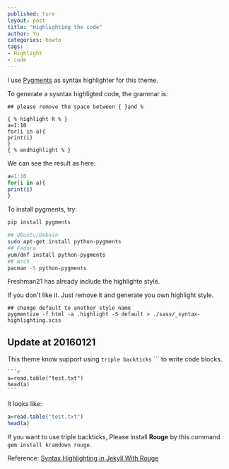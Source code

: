 ```yaml
---
published: ture
layout: post
title: "Highlighting the code"
author: Yu
categories: howto
tags:
- Highlight
- code
---
```



I use [Pygments](http://pygments.org/) as syntax highlighter for this theme.

To generate a sysntax highligted code, the grammar is:

~~~
## please remove the space between { }and %

{ % highlight R % } 
a=1:10
for(i in a){
print(i)
}
{ % endhighlight % }
~~~

We can see the result as here:

```r
a=1:10
for(i in a){
print(i)
}
```


To install pygments, try:

```bash
pip install pygments

## Ubuntu/Debain 
sudo apt-get install python-pygments
## Fedora
yum/dnf install python-pygments
## Arch
pacman -S python-pygments
```

Freshman21 has already include the highlighte style.

If you don't like it. 
Just remove it and generate you own highlight style. 

~~~
## change default to another style name 
pygmentize -f html -a .highlight -S default > ./sass/_syntax-highlighting.scss
~~~

## Update at 20160121

This theme know support using `triple backticks` ``` to write code blocks.

~~~
```r
a=read.table("test.txt")
head(a)
```
~~~

It looks like:

```r
a=read.table("test.txt")
head(a)
```
If you want to use triple backticks, 
Please install **Rouge** by this command  `gem install kramdown rouge`.

Reference: [Syntax Highlighting in Jekyll With Rouge](https://sacha.me/articles/jekyll-rouge/)
